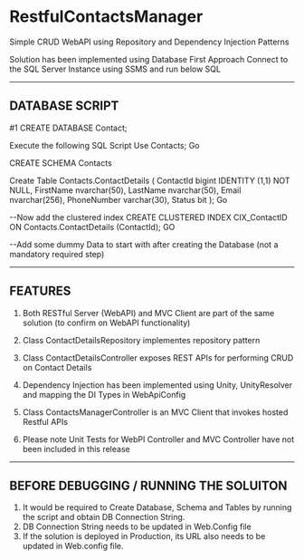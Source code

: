 # RestfulContactsManager
Simple CRUD WebAPI using Repository and Dependency Injection Patterns

Solution has been implemented using Database First Approach
Connect to the SQL Server Instance using SSMS and run below SQL

----------------
DATABASE SCRIPT
----------------

#1
CREATE DATABASE Contact;


Execute the following SQL Script
Use Contacts;
Go

CREATE SCHEMA Contacts

Create Table Contacts.ContactDetails
(
	ContactId  bigint IDENTITY (1,1) NOT NULL, 
	FirstName nvarchar(50),
	LastName nvarchar(50),
	Email nvarchar(256),
	PhoneNumber varchar(30),
	Status bit
);
Go

--Now add the clustered index
CREATE CLUSTERED INDEX CIX_ContactID ON Contacts.ContactDetails (ContactId);
GO

--Add some dummy Data to start with after creating the Database (not a mandatory required step)

--------
FEATURES
--------
1. Both RESTful Server (WebAPI) and MVC Client are part of the same solution (to confirm on WebAPI functionality)

2. Class ContactDetailsRepository implementes repository pattern

3. Class ContactDetailsController exposes REST APIs for performing CRUD on Contact Details

4. Dependency Injection has been implemented using Unity, UnityResolver and mapping the DI Types in WebApiConfig

5. Class ContactsManagerController is an MVC Client that invokes hosted Restful APIs

6. Please note Unit Tests for WebPI Controller and MVC Controller have not been included in this release

----------------------------------------
BEFORE DEBUGGING / RUNNING THE SOLUITON
----------------------------------------
1. It would be required to Create Database, Schema and Tables by running the script and obtain DB Connection String.
2. DB Connection String needs to be updated in Web.Config file
3. If the solution is deployed in Production, its URL also needs to be updated in Web.config file.
